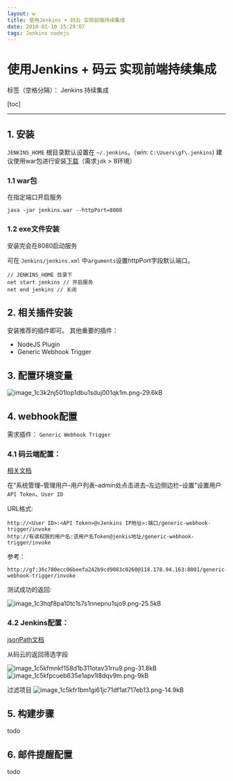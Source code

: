 ```yaml
---
layout: w
title: 使用Jenkins + 码云 实现前端持续集成
date: 2018-01-10 15:29:07
tags: Jenkins nodejs
---
```


# 使用Jenkins + 码云 实现前端持续集成

标签（空格分隔）： Jenkins 持续集成

[toc]

---

## **1. 安装**
`JENKINS_HOME` 根目录默认设置在 `~/.jenkins`。（win: `C:\Users\gf\.jenkins`)
建议使用war包进行安装[下载][1]（需求`jdk` > 8环境）

### **1.1 war包**
在指定端口开启服务
```
java -jar jenkins.war --httpPort=8008
```
### **1.2 exe文件安装**
安装完会在8080启动服务

可在 `Jenkins/jenkins.xml` 中`arguments`设置httpPort字段默认端口。

```
// JENKINS_HOME 目录下
net start jenkins // 开启服务
net end jenkins // 关闭
```
## **2. 相关插件安装**
安装推荐的插件即可。
其他重要的插件：

+  NodeJS Plugin
+  Generic Webhook Trigger

## **3. 配置环境变量**

![image_1c3k2nj501lop1dbu1sduj001qk1m.png-29.6kB][2]



## **4. webhook配置**
需求插件： `Generic Webhook Trigger` 

### 4.1 码云端配置：
[相关文档][3]

在“系统管理–管理用户–用户列表–admin处点击进去–左边侧边栏–设置”设置用户`API Token`、`User ID`

URL格式:

    http://<User ID>:<API Token>@<Jenkins IP地址>:端口/generic-webhook-trigger/invoke 
    http://有读权限的用户名:该用户名Token@jenkis地址/generic-webhook-trigger/invoke

参考：

    http://gf:36c780ecc06beefa242b9cd9083c0260@118.178.94.163:8001/generic-webhook-trigger/invoke

测试成功的返回:

![image_1c3hqf8pa10tc1s7s1nnepnu1sjo9.png-25.5kB][4]


### 4.2 Jenkins配置：
 [jsonPath文档][5]

从码云的返回筛选字段

![image_1c5kfmnkf158d1b311otav31rru9.png-31.8kB][6]
![image_1c5kfpcueb635e1apv1l8dqv9m.png-9kB][7]

过滤项目
![image_1c5kfr1bm1gi61jc71df1at717eb13.png-14.9kB][8]


  [1]: https://wiki.jenkins.io/display/JENKINS/Installing+Jenkins
  [2]: http://static.zybuluo.com/gao1994/kgvedncieq5caeq7nzf4uzu4/image_1c3k2nj501lop1dbu1sduj001qk1m.png
  [3]: http://git.mydoc.io/?t=154711
  [4]: http://static.zybuluo.com/gao1994/y53htlc21m5usuoczl8sveor/image_1c3hqf8pa10tc1s7s1nnepnu1sjo9.png
  [5]: https://github.com/json-path/JsonPath
  [6]: http://static.zybuluo.com/gao1994/b69sk952t7q4bmembbyus78g/image_1c5kfmnkf158d1b311otav31rru9.png
  [7]: http://static.zybuluo.com/gao1994/mjahcx9okyjuh5ibarbxmph2/image_1c5kfpcueb635e1apv1l8dqv9m.png
  [8]: http://static.zybuluo.com/gao1994/8f891lndfw51ikd4xoto6741/image_1c5kfr1bm1gi61jc71df1at717eb13.png
  
## **5. 构建步骤**

todo

## **6. 邮件提醒配置**

todo 